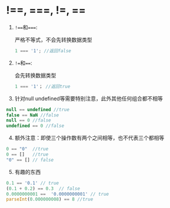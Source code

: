 # !==, ===, !=, ==
1. `!==`和`===`:

    严格不等式，不会先转换数据类型

    ```javascript
    1 === '1'; //返回false
    ```

2. `!=`和`==`:

   会先转换数据类型

    ```JavaScript
    1 === '1'； //返回true
    ```

3. 针对null undefined等需要特别注意，此外其他任何组合都不相等

```javascript
null == undefined //true
false == NaN //false
null == 0 //false
undefined == 0 //false
```

4. 额外注意：即使三个操作数有两个之间相等，也不代表三个都相等

```javascript
0 == "0"  //true
0 == []   //true
"0" == [] // false
```

5. 有趣的东西

```javascript
0.1 == '0.1' // true
(0.1 + 0.2) == 0.3  // false
0.0000000001 ==  '0.0000000001' // true
parseInt(0.000000008) == 8 //true
```
